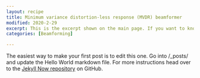 ```yaml
---
layout: recipe
title: Minimum variance distortion-less response (MVDR) beamformer
modified: 2020-2-29
excerpt: This is the excerpt shown on the main page. If you want to know more, click here.
categories: [Beamforming]

---
```



The easiest way to make your first post is to edit this one. Go into /_posts/ and update the Hello World markdown file. For more instructions head over to the [Jekyll Now repository](https://github.com/barryclark/jekyll-now) on GitHub.
